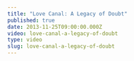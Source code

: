 ```yaml
---
title: "Love Canal: A Legacy of Doubt"
published: true
date: 2013-11-25T09:00:00.000Z
video: love-canal-a-legacy-of-doubt
type: video
slug: love-canal-a-legacy-of-doubt
---
```

